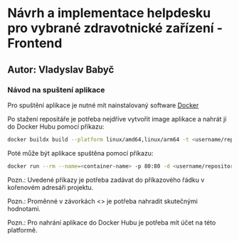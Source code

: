 # Návrh a implementace helpdesku pro vybrané zdravotnické zařízení - Frontend
## Autor: Vladyslav Babyč

### Návod na spuštení aplikace

Pro spuštění aplikace je nutné mít nainstalovaný software [Docker](https://www.docker.com)

Po stažení repositáře je potřeba nejdříve vytvořit image aplikace a nahrát jí do Docker Hubu pomocí příkazu: 

```bash
docker buildx build --platform linux/amd64,linux/arm64 -t <username/repository:tag-name> --push .
```

Poté může být aplikace spuštěna pomocí příkazu:

```bash
docker run --rm --name=<container-name> -p 80:80 -d <username/repository:tag-name>
```

Pozn.: Uvedené příkazy je potřeba zadávat do příkazového řádku v kořenovém adresáři projektu.

Pozn.: Proměnné v závorkách <> je potřeba nahradit skutečnými hodnotami.

Pozn.: Pro nahrání aplikace do Docker Hubu je potřeba mít účet na této platformě.
